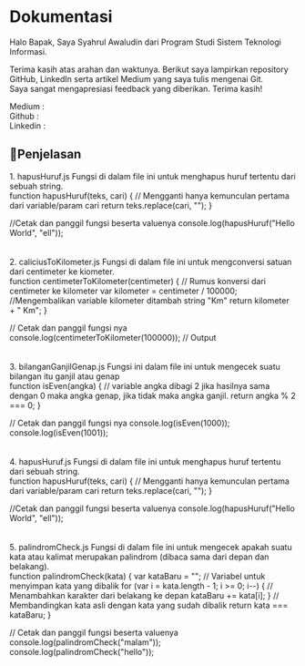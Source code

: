 <h1>Dokumentasi</h1>

Halo Bapak, Saya Syahrul Awaludin dari Program Studi Sistem Teknologi Informasi.

Terima kasih atas arahan dan waktunya. Berikut saya lampirkan repository GitHub, LinkedIn serta artikel Medium yang saya tulis mengenai Git.
<br>
Saya sangat mengapresiasi feedback yang diberikan. Terima kasih!

Medium : 
<br>
Github : 
<br>
Linkedin : 

<h2>📌Penjelasan</h2>
1. hapusHuruf.js
Fungsi di dalam file ini untuk menghapus huruf tertentu dari sebuah string.
<br>
function hapusHuruf(teks, cari) {
  // Mengganti hanya kemunculan pertama dari variable/param cari
  return teks.replace(cari, "");
}

//Cetak dan panggil fungsi  beserta valuenya
console.log(hapusHuruf("Hello World", "ell"));
<br>
<br>
<br>
2. caliciusToKilometer.js
Fungsi di dalam file ini untuk mengconversi satuan dari centimeter ke kiometer. 
<br>
function centimeterToKilometer(centimeter) {
  // Rumus konversi dari centimeter ke kilometer
  var kilometer = centimeter / 100000;
  //Mengembalikan variable kilometer ditambah string "Km"
  return kilometer + " Km";
}

// Cetak dan panggil fungsi nya
console.log(centimeterToKilometer(100000)); // Output
<br>
<br>
<br>
3. bilanganGanjilGenap.js
Fungsi ini dalam file ini  untuk mengecek suatu bilangan itu ganjil atau genap
<br>
function isEven(angka) {
  // variable angka dibagi 2 jika hasilnya sama dengan 0 maka angka genap, jika tidak maka angka ganjil.
  return angka % 2 === 0;
}

// Cetak dan panggil fungsi nya
console.log(isEven(1000));
console.log(isEven(1001));
<br>
<br>
<br>
4. hapusHuruf.js
Fungsi di dalam file ini untuk menghapus huruf tertentu dari sebuah string.
<br>
function hapusHuruf(teks, cari) {
  // Mengganti hanya kemunculan pertama dari variable/param cari
  return teks.replace(cari, "");
}

//Cetak dan panggil fungsi  beserta valuenya
console.log(hapusHuruf("Hello World", "ell"));
<br>
<br>
<br>
5. palindromCheck.js
Fungsi di dalam file ini untuk mengecek apakah suatu kata atau kalimat merupakan palindrom (dibaca sama dari depan dan belakang).
<br>
function palindromCheck(kata) {
  var kataBaru = "";
  // Variabel untuk menyimpan kata yang dibalik
  for (var i = kata.length - 1; i >= 0; i--) {
    // Menambahkan karakter dari belakang ke depan
    kataBaru += kata[i];
  }
  // Membandingkan kata asli dengan kata yang sudah dibalik
  return kata === kataBaru;
}

// Cetak dan panggil fungsi beserta valuenya
console.log(palindromCheck("malam"));
console.log(palindromCheck("hello"));


















